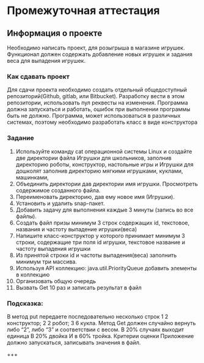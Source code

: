 # Промежуточная аттестация
## Информация о проекте
Необходимо написать проект, для розыгрыша в магазине игрушек.
Функционал должен содержать добавление новых игрушек и задания веса
для выпадения игрушек.
### Как сдавать проект
Для сдачи проекта необходимо создать отдельный общедоступный
репозиторий(Github, gitlab, или Bitbucket). Разработку вести в этом
репозитории, использовать пул реквесты на изменения. Программа должна
запускаться и работать, ошибок при выполнении программы быть не должно.
Программа, может использоваться в различных системах, поэтому необходимо
разработать класс в виде конструктора
### Задание
1) Используйте команду cat операционной системы Linux и создайте две
директории файла Игрушки для школьников, заполнив директорию
роботы, конструктор, настольные игры и Игрушки для дошколят
заполнив директорию мягкими игрушками, куклами, машинками,
2) Объединить директории дав директории имя игрушки. Просмотреть
содержимое созданного файла.
3) Переименовать директорию, дав ему новое имя (Игрушки).
4) Установить и удалить snap-пакет.
5) Добавить задачу для выполнения каждые 3 минуты (запись во все
файлы).
6) Создать файл призы минимум 3 строк содержащих id, текстовое,
названия и частоту выпадение игрушки(веса)
7) Напишите класс-конструктор у которого принимает минимум 3 строки,
содержащие три поля id игрушки, текстовое название и частоту
выпадения игрушки
8) Из принятой строки id и частоты выпадения(веса) заполнить минимум
три массива.
9) Используя API коллекцию: java.util.PriorityQueue добавить элементы в
коллекцию
10) Организовать общую очередь
11) Вызвать Get 10 раз и записать результат в файл

### Подсказка:
В метод put передаете последовательно несколько строк
1 2 конструктор;
2 2 робот;
3 6 кукла.
Метод Get должен случайно вернуть либо “2”, либо “3” и соответствии с весом.
В 20% случаях выходит единица
В 20% двойка
И в 60% тройка.
Критерии оценки
Приложение должно запускаться, записывать значения в файл.

+++
